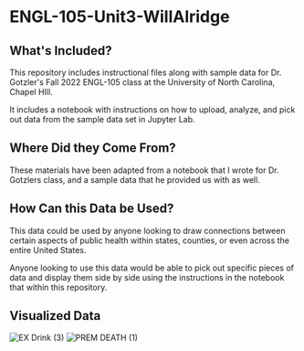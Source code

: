# ENGL-105-Unit3-WillAlridge

## What's Included?
This repository includes instructional files along with sample data for Dr. Gotzler's Fall 2022 ENGL-105 class at the University of North Carolina, Chapel HIll.

It includes a notebook with instructions on how to upload, analyze, and pick out data from the sample data set in Jupyter Lab.

## Where Did they Come From?
These materials have been adapted from a notebook that I wrote for Dr. Gotzlers class, and a sample data that he provided us with as well.

## How Can this Data be Used?
This data could be used by anyone looking to draw connections between certain aspects of public health within states, counties, or even across the entire United States.

Anyone looking to use this data would be able to pick out specific pieces of data and display them side by side using the instructions in the notebook that within this repository.

## Visualized Data

![EX Drink (3)](https://user-images.githubusercontent.com/118311643/203082655-b1090265-c6d5-4ab5-99d0-836d156b2fdd.png)
![PREM DEATH (1)](https://user-images.githubusercontent.com/118311643/203082666-dc39c079-7b8f-4a11-96cd-8921c70fa46d.png)
